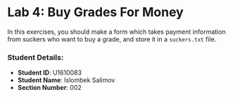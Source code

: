 # Lab 4: Buy Grades For Money

In this exercises, you should make a form which takes payment information from suckers who want to buy a grade, and store it in a `suckers.txt` file.


### Student Details:

- **Student ID**: U1610083	
- **Student Name**: Islombek Salimov
- **Section Number**: 002
